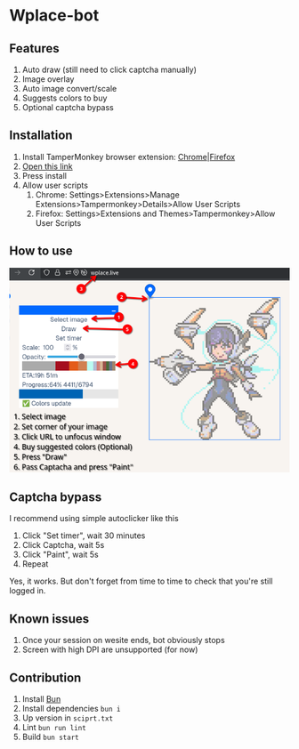 # Wplace-bot

## Features

1. Auto draw (still need to click captcha manually)
2. Image overlay
3. Auto image convert/scale
4. Suggests colors to buy
5. Optional captcha bypass

## Installation

1. Install TamperMonkey browser extension: [Chrome](https://chromewebstore.google.com/detail/tampermonkey/dhdgffkkebhmkfjojejmpbldmpobfkfo?hl=en)|[Firefox](https://addons.mozilla.org/en-US/firefox/addon/tampermonkey/)
2. [Open this link](https://github.com/SoundOfTheSky/wplace-bot/raw/refs/heads/main/dist.user.js)
3. Press install
4. Allow user scripts
   1. Chrome: Settings>Extensions>Manage Extensions>Tampermonkey>Details>Allow User Scripts
   2. Firefox: Settings>Extensions and Themes>Tampermonkey>Allow User Scripts

## How to use

![Instruction1](https://github.com/SoundOfTheSky/wplace-bot/raw/refs/heads/main/Instruction.png)

## Captcha bypass

I recommend using simple autoclicker like this

1. Click "Set timer", wait 30 minutes
2. Click Captcha, wait 5s
3. Click "Paint", wait 5s
4. Repeat

Yes, it works. But don't forget from time to time to check that you're still logged in.

## Known issues

1. Once your session on wesite ends, bot obviously stops
2. Screen with high DPI are unsupported (for now)

## Contribution

1. Install [Bun](https://bun.sh/)
2. Install dependencies `bun i`
3. Up version in `sciprt.txt`
4. Lint `bun run lint`
5. Build `bun start`
